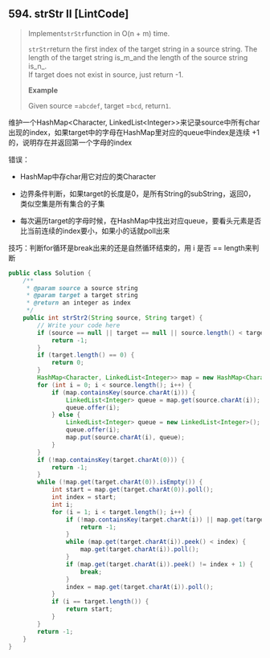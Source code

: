 ## 594. strStr II \[LintCode\]

> Implement`strStr`function in O\(n + m\) time.
>
> `strStr`return the first index of the target string in a source string. The length of the target string is_m\_and the length of the source string is\_n_.  
> If target does not exist in source, just return -1.
>
> **Example**
>
> Given source =`abcdef`, target =`bcd`, return`1`.

维护一个HashMap&lt;Character, LinkedList&lt;Integer&gt;&gt;来记录source中所有char出现的index，如果target中的字母在HashMap里对应的queue中index是连续 +1 的，说明存在并返回第一个字母的index

错误：

* HashMap中存char用它对应的类Character

* 边界条件判断，如果target的长度是0，是所有String的subString，返回0，类似空集是所有集合的子集

* 每次遍历target的字母时候，在HashMap中找出对应queue，要看头元素是否比当前连续的index要小，如果小的话就poll出来

技巧：判断for循环是break出来的还是自然循环结束的，用 i 是否 == length来判断

```java
public class Solution {
    /**
     * @param source a source string
     * @param target a target string
     * @return an integer as index
     */
    public int strStr2(String source, String target) {
        // Write your code here
        if (source == null || target == null || source.length() < target.length()) {
            return -1;
        }
        if (target.length() == 0) {
            return 0;
        }
        HashMap<Character, LinkedList<Integer>> map = new HashMap<Character, LinkedList<Integer>>();
        for (int i = 0; i < source.length(); i++) {
            if (map.containsKey(source.charAt(i))) {
                LinkedList<Integer> queue = map.get(source.charAt(i));
                queue.offer(i);
            } else {
                LinkedList<Integer> queue = new LinkedList<Integer>();
                queue.offer(i);
                map.put(source.charAt(i), queue);
            }
        }
        if (!map.containsKey(target.charAt(0))) {
            return -1;
        }
        while (!map.get(target.charAt(0)).isEmpty()) {
            int start = map.get(target.charAt(0)).poll();
            int index = start;
            int i;
            for (i = 1; i < target.length(); i++) {
                if (!map.containsKey(target.charAt(i)) || map.get(target.charAt(i)).isEmpty()) {
                    return -1;
                }
                while (map.get(target.charAt(i)).peek() < index) {
                    map.get(target.charAt(i)).poll();
                }
                if (map.get(target.charAt(i)).peek() != index + 1) {
                    break;
                } 
                index = map.get(target.charAt(i)).poll();    
            }
            if (i == target.length()) {
                return start;
            }
        }
        return -1;    
    }
}
```



